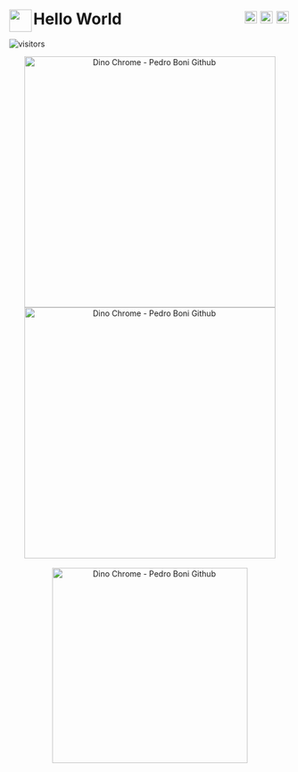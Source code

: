 <h1 align="left" style="border: none;">Hello World 
   <img align='left' src='https://github.com/raghavk16/raghavk16/blob/master/octo.gif' height='40'>
   <a href="https://twitter.com/pedrboni">
       <img align="right" style="margin:0.2rem" alt="Pedro Boni Twitter" width="22px" src="https://cdn.jsdelivr.net/npm/simple-icons@v3/icons/twitter.svg" />
    </a>
    <a href="https://linkedin.com/in/pedroboni">
      <img align="right" style="margin:0.2rem" alt="Pedro Boni Linkdein" width="22px" src="https://cdn.jsdelivr.net/npm/simple-icons@v3/icons/linkedin.svg" />
    </a>
    <a href="https://github.com/pedroboni">
      <img align="right" style="margin:0.2rem" alt="Pedro Boni Github" width="22px" src="https://cdn.jsdelivr.net/npm/simple-icons@v3/icons/github.svg" />
    </a>  
</h1>

![visitors](https://visitor-badge.laobi.icu/badge?page_id=pedroboni.pedroboni)

<div align="center">
   <a href="https://github.com/pedrononi">
      <img alt="Dino Chrome - Pedro Boni Github" width="450" src="https://github-readme-stats.vercel.app/api?username=pedroboni&theme=dark&show_icons=true" />
   </a>
    <a href="https://github.com/pedrononi">
      <img alt="Dino Chrome - Pedro Boni Github" width="450" src="https://github-readme-stats.vercel.app/api/top-langs/?username=pedroboni&layout=compact&theme=dark&show_icons=true" />
   </a>
   
<br>
<br>

   <img alt="Dino Chrome - Pedro Boni Github" width="350" src="https://raw.githubusercontent.com/saadeghi/saadeghi/master/dino.gif" />

</div>
